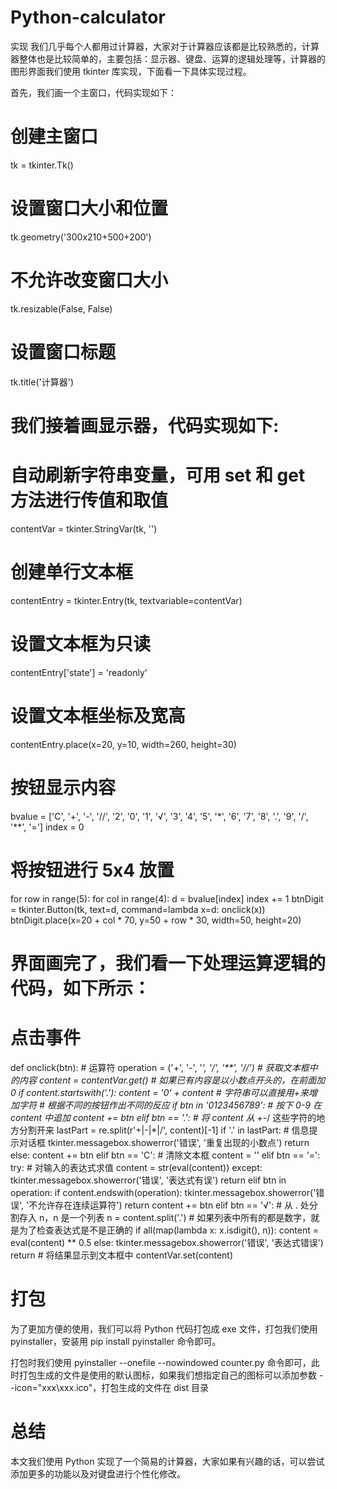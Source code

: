# Python-calculator
实现
我们几乎每个人都用过计算器，大家对于计算器应该都是比较熟悉的，计算器整体也是比较简单的，主要包括：显示器、键盘、运算的逻辑处理等，计算器的图形界面我们使用 tkinter 库实现，下面看一下具体实现过程。

首先，我们画一个主窗口，代码实现如下：

# 创建主窗口
tk = tkinter.Tk()
# 设置窗口大小和位置
tk.geometry('300x210+500+200')
# 不允许改变窗口大小
tk.resizable(False, False)
# 设置窗口标题
tk.title('计算器')


# 我们接着画显示器，代码实现如下:
# 自动刷新字符串变量，可用 set 和 get 方法进行传值和取值
contentVar = tkinter.StringVar(tk, '')
# 创建单行文本框
contentEntry = tkinter.Entry(tk, textvariable=contentVar)
# 设置文本框为只读
contentEntry['state'] = 'readonly'
# 设置文本框坐标及宽高
contentEntry.place(x=20, y=10, width=260, height=30)


# 按钮显示内容
bvalue = ['C', '+', '-', '//', '2', '0', '1', '√', '3', '4', '5', '*', '6', '7', '8', '.', '9', '/', '**', '=']
index = 0
# 将按钮进行 5x4 放置
for row in range(5):
    for col in range(4):
        d = bvalue[index]
        index += 1
        btnDigit = tkinter.Button(tk, text=d, command=lambda x=d: onclick(x))
        btnDigit.place(x=20 + col * 70, y=50 + row * 30, width=50, height=20)


# 界面画完了，我们看一下处理运算逻辑的代码，如下所示：
# 点击事件
def onclick(btn):
    # 运算符
    operation = ('+', '-', '*', '/', '**', '//')
    # 获取文本框中的内容
    content = contentVar.get()
    # 如果已有内容是以小数点开头的，在前面加 0
    if content.startswith('.'):
        content = '0' + content  # 字符串可以直接用+来增加字符
    # 根据不同的按钮作出不同的反应
    if btn in '0123456789':
        # 按下 0-9 在 content 中追加
        content += btn
    elif btn == '.':
        # 将 content 从 +-*/ 这些字符的地方分割开来
        lastPart = re.split(r'\+|-|\*|/', content)[-1]
        if '.' in lastPart:
            # 信息提示对话框
            tkinter.messagebox.showerror('错误', '重复出现的小数点')
            return
        else:
            content += btn
    elif btn == 'C':
        # 清除文本框
        content = ''
    elif btn == '=':
        try:
            # 对输入的表达式求值
            content = str(eval(content))
        except:
            tkinter.messagebox.showerror('错误', '表达式有误')
            return
    elif btn in operation:
        if content.endswith(operation):
            tkinter.messagebox.showerror('错误', '不允许存在连续运算符')
            return
        content += btn
    elif btn == '√':
        # 从 . 处分割存入 n，n 是一个列表
        n = content.split('.')
        # 如果列表中所有的都是数字，就是为了检查表达式是不是正确的
        if all(map(lambda x: x.isdigit(), n)):
            content = eval(content) ** 0.5
        else:
            tkinter.messagebox.showerror('错误', '表达式错误')
            return
    # 将结果显示到文本框中
    contentVar.set(content)


# 打包
为了更加方便的使用，我们可以将 Python 代码打包成 exe 文件，打包我们使用 pyinstaller，安装用 pip install pyinstaller 命令即可。

打包时我们使用 pyinstaller --onefile --nowindowed counter.py 命令即可，此时打包生成的文件是使用的默认图标，如果我们想指定自己的图标可以添加参数 --icon="xxx\xxx.ico"，打包生成的文件在 dist 目录


# 总结
本文我们使用 Python 实现了一个简易的计算器，大家如果有兴趣的话，可以尝试添加更多的功能以及对键盘进行个性化修改。
